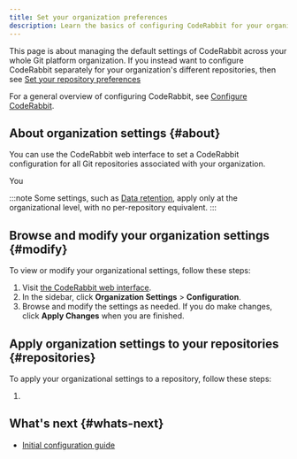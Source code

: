```yaml
---
title: Set your organization preferences
description: Learn the basics of configuring CodeRabbit for your organization.
---
```


This page is about managing the default settings of CodeRabbit across your
whole Git platform organization. If you instead want to configure CodeRabbit
separately for your organization's different repositories, then see [Set your repository preferences](/guides/repository-settings)

For a general overview of configuring CodeRabbit, see [Configure CodeRabbit](/guides/configuration-overview).

## About organization settings {#about}

You can use the CodeRabbit web interface to set a CodeRabbit configuration
for all Git repositories associated with your organization.

You

:::note
Some settings, such as [Data retention](/reference/configuration#data-retention), apply only at the organizational level, with no per-repository equivalent.
:::

## Browse and modify your organization settings {#modify}

To view or modify your organizational settings, follow these steps:

1. Visit [the CodeRabbit web interface](https://app.coderabbit.ai/settings/repositories).
1. In the sidebar, click **Organization Settings** > **Configuration**.
1. Browse and modify the settings as needed. If you do make changes, click **Apply Changes** when you are finished.

## Apply organization settings to your repositories {#repositories}

To apply your organizational settings to a repository, follow these steps:

1.

## What's next {#whats-next}

- [Initial configuration guide](/guides/initial-configuration)
